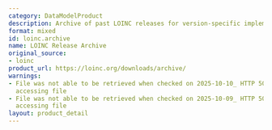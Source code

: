 ```yaml
---
category: DataModelProduct
description: Archive of past LOINC releases for version-specific implementations
format: mixed
id: loinc.archive
name: LOINC Release Archive
original_source:
- loinc
product_url: https://loinc.org/downloads/archive/
warnings:
- File was not able to be retrieved when checked on 2025-10-10_ HTTP 503 error when
  accessing file
- File was not able to be retrieved when checked on 2025-10-09_ HTTP 503 error when
  accessing file
layout: product_detail
---
```

